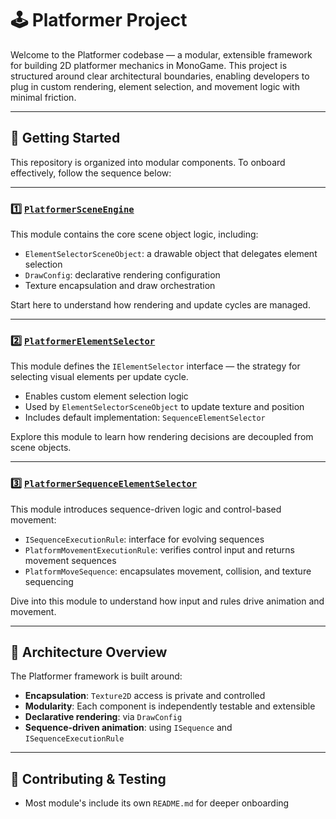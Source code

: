 # 🕹️ Platformer Project

Welcome to the Platformer codebase — a modular, extensible framework for building 2D platformer mechanics in MonoGame. This project is structured around clear architectural boundaries, enabling developers to plug in custom rendering, element selection, and movement logic with minimal friction.

---

## 🚀 Getting Started

This repository is organized into modular components. To onboard effectively, follow the sequence below:

---

### 1️⃣ [`PlatformerSceneEngine`](https://github.com/Arthur-Woodlee/Platformer/tree/main/Platformer.PlatformerSceneEngine)

This module contains the core scene object logic, including:

- `ElementSelectorSceneObject`: a drawable object that delegates element selection
- `DrawConfig`: declarative rendering configuration
- Texture encapsulation and draw orchestration

Start here to understand how rendering and update cycles are managed.

---

### 2️⃣ [`PlatformerElementSelector`](https://github.com/Arthur-Woodlee/Platformer/tree/main/Platformer.PlatformerElementSelector)

This module defines the `IElementSelector` interface — the strategy for selecting visual elements per update cycle.

- Enables custom element selection logic
- Used by `ElementSelectorSceneObject` to update texture and position
- Includes default implementation: `SequenceElementSelector`

Explore this module to learn how rendering decisions are decoupled from scene objects.

---

### 3️⃣ [`PlatformerSequenceElementSelector`](https://github.com/Arthur-Woodlee/Platformer/tree/main/Platformer.PlatformerSequenceElementSelector)

This module introduces sequence-driven logic and control-based movement:

- `ISequenceExecutionRule`: interface for evolving sequences
- `PlatformMovementExecutionRule`: verifies control input and returns movement sequences
- `PlatformMoveSequence`: encapsulates movement, collision, and texture sequencing

Dive into this module to understand how input and rules drive animation and movement.

---

## 🧩 Architecture Overview

The Platformer framework is built around:

- **Encapsulation**: `Texture2D` access is private and controlled
- **Modularity**: Each component is independently testable and extensible
- **Declarative rendering**: via `DrawConfig`
- **Sequence-driven animation**: using `ISequence` and `ISequenceExecutionRule`

---

## 🧪 Contributing & Testing

- Most module's include its own `README.md` for deeper onboarding

